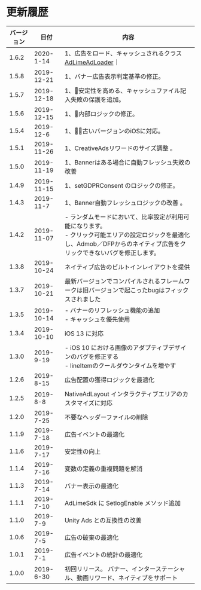 # 更新履歴

| バージョン    | 日付          | 内容                                  |
| ----------- | ------------- | ------------------------------------ |
| 1.6.2       | 2020-1-14     | 1、広告をロード、キャッシュされるクラス [AdLimeAdLoader](./adloader.md)｜
| 1.5.8       | 2019-12-21    | 1、バナー広告表示判定基準の修正。|
| 1.5.7       | 2019-12-18    | 1、安定性を高める、キャッシュファイル記入失敗の保護を追加。|
| 1.5.6       | 2019-12-15    | 1、内部ロジックの修正。|
| 1.5.4       | 2019-12-6     | 1、古いバージョンのiOSに対応。|
| 1.5.1       | 2019-11-26    | 1、CreativeAdsリワードのサイズ調整 。|
| 1.5.0       | 2019-11-19    | 1、Bannerはある場合に自動フレッシュ失敗の改善 |
| 1.4.9       | 2019-11-15    | 1、setGDPRConsent のロジックの修正。|
| 1.4.3       | 2019-11-7     | 1、Banner自動フレッシュロジックの改善 。|
| 1.4.2       | 2019-11-07    | - ランダムモードにおいて、比率設定が利用可能になります。<br> - クリック可能エリアの設定ロジックを最適化し、Admob／DFPからのネイティブ広告をクリックできないバグを修正します。|
| 1.3.8       | 2019-10-24    | ネイティブ広告のビルトインレイアウトを提供 |
| 1.3.7       | 2019-10-21    | 最新バージョンでコンパイルされるフレームワークは旧バージョンで起こったbugはフィックスされました |
| 1.3.5       | 2019-10-14    | - バナーのリフレッシュ機能の追加<br>- キャッシュを優先使用 |
| 1.3.4       | 2019-10-10    | iOS 13 に対応|
| 1.3.0       | 2019-9-19     | - iOS 10 における画像のアダプティブデザインのバグを修正する<br>- lineItemのクールダウンタイムを増やす|
| 1.2.6       | 2019-8-15     | 広告配置の獲得ロジックを最適化|
| 1.2.5       | 2019-8-8      | NativeAdLayout インタラクティブエリアのカスタマイズに対応|
| 1.2.0       | 2019-7-25     | 不要なヘッダーファイルの削除|
| 1.1.9       | 2019-7-18     | 広告イベントの最適化|
| 1.1.6       | 2019-7-17     | 安定性の向上|
| 1.1.4       | 2019-7-16     | 変数の定義の重複問題を解消|
| 1.1.3       | 2019-7-14     | バナー表示の最適化|
| 1.1.1       | 2019-7-10     | AdLimeSdk に SetlogEnable メソッド追加|
| 1.1.0       | 2019-7-9      | Unity Ads との互換性の改善|
| 1.0.6       | 2019-7-5      | 広告の破棄の最適化|
| 1.0.1       | 2019-7-1      | 広告イベントの統計の最適化|
| 1.0.0       | 2019-6-30     | 初回リリース。 バナー、インターステーシャル、動画リワード、ネイティブをサポート|
